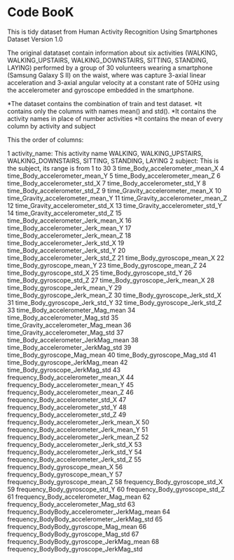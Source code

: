 Code BooK
=======================================================
This is tidy dataset from Human Activity Recognition Using Smartphones Dataset Version 1.0

The original datataset contain information about six activities (WALKING, WALKING_UPSTAIRS, WALKING_DOWNSTAIRS, SITTING, STANDING, LAYING) 
performed by a group of 30 volunteers wearing a smartphone (Samsung Galaxy S II) on the waist, where was capture 
3-axial linear acceleration and 3-axial angular velocity at a constant rate of 50Hz
using the accelerometer and gyroscope embedded in the smartphone.

*The dataset contains the combination of train and test dataset.
*It contains only the columns with names mean() and std().
*It contains the activity names in place of number activities
*It contains the mean of every column by activity and subject

This the order of columns:

1                                  activity_name: This activity name WALKING, WALKING_UPSTAIRS, WALKING_DOWNSTAIRS, SITTING, STANDING, LAYING
2                                        subject: This is the subject, its range is from 1 to 30
3                 time_Body_accelerometer_mean_X
4                 time_Body_accelerometer_mean_Y
5                 time_Body_accelerometer_mean_Z
6                  time_Body_accelerometer_std_X
7                  time_Body_accelerometer_std_Y
8                  time_Body_accelerometer_std_Z
9              time_Gravity_accelerometer_mean_X
10             time_Gravity_accelerometer_mean_Y
11             time_Gravity_accelerometer_mean_Z
12              time_Gravity_accelerometer_std_X
13              time_Gravity_accelerometer_std_Y
14              time_Gravity_accelerometer_std_Z
15           time_Body_accelerometer_Jerk_mean_X
16           time_Body_accelerometer_Jerk_mean_Y
17           time_Body_accelerometer_Jerk_mean_Z
18            time_Body_accelerometer_Jerk_std_X
19            time_Body_accelerometer_Jerk_std_Y
20            time_Body_accelerometer_Jerk_std_Z
21                    time_Body_gyroscope_mean_X
22                    time_Body_gyroscope_mean_Y
23                    time_Body_gyroscope_mean_Z
24                     time_Body_gyroscope_std_X
25                     time_Body_gyroscope_std_Y
26                     time_Body_gyroscope_std_Z
27               time_Body_gyroscope_Jerk_mean_X
28               time_Body_gyroscope_Jerk_mean_Y
29               time_Body_gyroscope_Jerk_mean_Z
30                time_Body_gyroscope_Jerk_std_X
31                time_Body_gyroscope_Jerk_std_Y
32                time_Body_gyroscope_Jerk_std_Z
33              time_Body_accelerometer_Mag_mean
34               time_Body_accelerometer_Mag_std
35           time_Gravity_accelerometer_Mag_mean
36            time_Gravity_accelerometer_Mag_std
37          time_Body_accelerometer_JerkMag_mean
38           time_Body_accelerometer_JerkMag_std
39                  time_Body_gyroscope_Mag_mean
40                   time_Body_gyroscope_Mag_std
41              time_Body_gyroscope_JerkMag_mean
42               time_Body_gyroscope_JerkMag_std
43           frequency_Body_accelerometer_mean_X
44           frequency_Body_accelerometer_mean_Y
45           frequency_Body_accelerometer_mean_Z
46            frequency_Body_accelerometer_std_X
47            frequency_Body_accelerometer_std_Y
48            frequency_Body_accelerometer_std_Z
49      frequency_Body_accelerometer_Jerk_mean_X
50      frequency_Body_accelerometer_Jerk_mean_Y
51      frequency_Body_accelerometer_Jerk_mean_Z
52       frequency_Body_accelerometer_Jerk_std_X
53       frequency_Body_accelerometer_Jerk_std_Y
54       frequency_Body_accelerometer_Jerk_std_Z
55               frequency_Body_gyroscope_mean_X
56               frequency_Body_gyroscope_mean_Y
57               frequency_Body_gyroscope_mean_Z
58                frequency_Body_gyroscope_std_X
59                frequency_Body_gyroscope_std_Y
60                frequency_Body_gyroscope_std_Z
61         frequency_Body_accelerometer_Mag_mean
62          frequency_Body_accelerometer_Mag_std
63 frequency_BodyBody_accelerometer_JerkMag_mean
64  frequency_BodyBody_accelerometer_JerkMag_std
65         frequency_BodyBody_gyroscope_Mag_mean
66          frequency_BodyBody_gyroscope_Mag_std
67     frequency_BodyBody_gyroscope_JerkMag_mean
68      frequency_BodyBody_gyroscope_JerkMag_std








